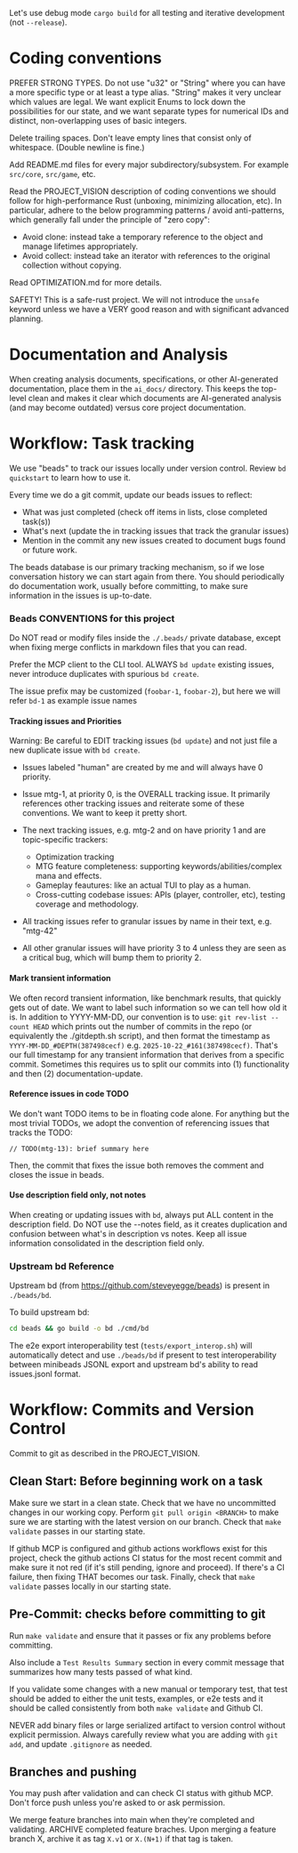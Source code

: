 
Let's use debug mode `cargo build` for all testing and iterative development (not `--release`).


Coding conventions
========================================

PREFER STRONG TYPES. Do not use "u32" or "String" where you can have a more specific type or at least a type alias. "String" makes it very unclear which values are legal. We want explicit Enums to lock down the possibilities for our state, and we want separate types for numerical IDs and distinct, non-overlapping uses of basic integers.

Delete trailing spaces. Don't leave empty lines that consist only of whitespace. (Double newline is fine.)

Add README.md files for every major subdirectory/subsystem.  For example `src/core`, `src/game`, etc.

Read the PROJECT_VISION description of coding conventions we should follow for high-performance Rust (unboxing, minimizing allocation, etc). In particular, adhere to the below programming patterns / avoid anti-patterns, which generally fall under the principle of "zero copy":

- Avoid clone: instead take a temporary reference to the object and manage lifetimes appropriately.
- Avoid collect: instead take an iterator with references to the original collection without copying.

Read OPTIMIZATION.md for more details.

SAFETY! This is a safe-rust project. We will not introduce the `unsafe` keyword unless we have a VERY good reason and with significant advanced planning.

Documentation and Analysis
========================================

When creating analysis documents, specifications, or other AI-generated documentation, place them in the `ai_docs/` directory. This keeps the top-level clean and makes it clear which documents are AI-generated analysis (and may become outdated) versus core project documentation.

Workflow: Task tracking
========================================

We use "beads" to track our issues locally under version control. Review `bd quickstart` to learn how to use it. 

Every time we do a git commit, update our beads issues to reflect:
- What was just completed (check off items in lists, close completed task(s))
- What's next (update the in tracking issues that track the granular issues)
- Mention in the commit any new issues created to document bugs found or future work.

The beads database is our primary tracking mechanism, so if we lose conversation history we can start again from there.  You should periodically do documentation work, usually before committing, to make sure information in the issues is up-to-date.

### Beads CONVENTIONS for this project

Do NOT read or modify files inside the `./.beads/` private database, except when fixing merge conflicts in markdown files that you can read.

Prefer the MCP client to the CLI tool. ALWAYS `bd update` existing issues, never introduce duplicates with spurious `bd create`.

The issue prefix may be customized (`foobar-1`, `foobar-2`), but here we will refer `bd-1` as example issue names

#### Tracking issues and Priorities

Warning: Be careful to EDIT tracking issues (`bd update`) and not just
file a new duplicate issue with `bd create`.

- Issues labeled "human" are created by me and will always have 0 priority.
- Issue mtg-1, at priority 0, is the OVERALL tracking issue. It primarily references other tracking issues
  and reiterate some of these conventions. We want to keep it pretty short.

- The next tracking issues, e.g. mtg-2 and on have priority 1 and are topic-specific trackers:
  - Optimization tracking
  - MTG feature completeness: supporting keywords/abilities/complex mana and effects.
  - Gameplay feautures: like an actual TUI to play as a human.
  - Cross-cutting codebase issues: APIs (player, controller, etc), testing coverage and methodology.

 - All tracking issues refer to granular issues by name in their text, e.g. "mtg-42"
 - All other granular issues will have priority 3 to 4 unless they are seen as a critical bug, which will bump them to priority 2.

#### Mark transient information

We often record transient information, like benchmark results, that quickly gets out of date. We want to label such information so we can tell how old it is. In addition to YYYY-MM-DD, our convention is to use:
  `git rev-list --count HEAD`
which prints out the number of commits in the repo (or equivalently the ./gitdepth.sh script), and then format the timestamp as `YYYY-MM-DD_#DEPTH(387498cecf)` e.g. `2025-10-22_#161(387498cecf)`. That's our full timestamp
for any transient information that derives from a specific commit.
Sometimes this requires us to split our commits into (1) functionality and then (2) documentation-update.

#### Reference issues in code TODO

We don't want TODO items to be in floating code alone. For anything but the most trivial TODOs, we adopt the convention of referencing issues that tracks the TODO:

```
// TODO(mtg-13): brief summary here
```

Then, the commit that fixes the issue both removes the comment and closes the issue in beads.

#### Use description field only, not notes

When creating or updating issues with `bd`, always put ALL content in the description field. Do NOT use the --notes field, as it creates duplication and confusion between what's in description vs notes. Keep all issue information consolidated in the description field only.

### Upstream bd Reference

Upstream bd (from https://github.com/steveyegge/beads) is present in `./beads/bd`.

To build upstream bd:
```bash
cd beads && go build -o bd ./cmd/bd
```

The e2e export interoperability test (`tests/export_interop.sh`) will automatically detect and use `./beads/bd` if present to test interoperability between minibeads JSONL export and upstream bd's ability to read issues.jsonl format.


Workflow: Commits and Version Control
================================================================================

Commit to git as described in the PROJECT_VISION.

Clean Start: Before beginning work on a task
--------------------------------------------

Make sure we start in a clean state. Check that we have no uncommitted changes in our working copy. Perform `git pull origin <BRANCH>` to make sure we are starting with the latest version on our branch. Check that `make validate` passes in our starting state.

If github MCP is configured and github actions workflows exist for this project, check the github actions CI status for the most recent commit and make sure it not red (if it's still pending, ignore and proceed). If
there's a CI failure, then fixing THAT becomes our task. Finally, check that `make validate` passes locally in our starting state.

Pre-Commit: checks before committing to git
--------------------------------------------

Run `make validate` and ensure that it passes or fix any problems before committing.

Also include a `Test Results Summary` section in every commit message that summarizes how many tests passed of what kind.

If you validate some changes with a new manual or temporary test, that test should be added to either the unit tests, examples, or e2e tests and it should be called consistently from both `make validate` and Github CI.

NEVER add binary files or large serialized artifact to version control without explicit permission. Always carefully review what you are adding with `git add`, and update `.gitignore` as needed.

Branches and pushing
----------------------------------------

You may push after validation and can check CI status with github MCP. Don't force push unless you're asked to or ask permission.

We merge feature branches into main when they're completed and validating. ARCHIVE completed feature braches. Upon merging a feature branch X, archive it as tag `X.v1` or `X.(N+1)` if that tag is taken.
